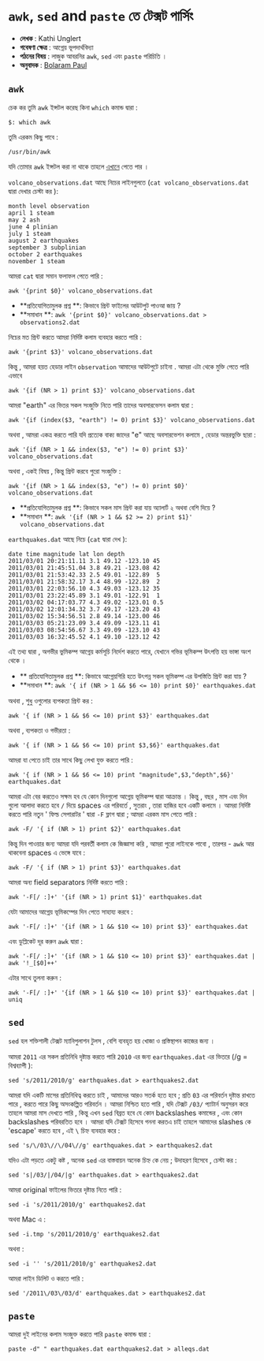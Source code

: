 # `awk`, `sed` and `paste` তে  টেক্সট পার্সিং

 - **লেখক** : Kathi Unglert
 - **গবেষণা ক্ষেত্র** : আগ্নেয় ভূপদার্থবিদ্যা  
 - **পঠনের বিষয়** :  লাজুক আবরনির `awk`, `sed` এবং `paste` পরিচিতি । 
 - **অনুবাদক**  : [Bolaram Paul](https://github.com/bolaram)

## `awk`

চেক কর তুমি  `awk` ইন্সটল করেছ কিনা  `which` কমান্ড  দ্বারা :

```
$: which awk
```

তুমি এরকম কিছু পাবে :

```
/usr/bin/awk
```

যদি তোমার  `awk` ইন্সটল করা না থাকে তাহলে  [এখানে](http://linux.softpedia.com/get/Text-Editing-Processing/Filters/GNU-awk-207.shtml) পেতে পার ।


`volcano_observations.dat` আছে নিচের লাইনগুলতে 
(`cat volcano_observations.dat` দ্বারা দেখার চেস্টা কর ):

```
month level observation
april 1 steam
may 2 ash
june 4 plinian
july 1 steam
august 2 earthquakes
september 3 subplinian
october 2 earthquakes
november 1 steam
```

আমরা  `cat` দ্বারা সমান ফলাফল পেতে পারি :

```
awk '{print $0}' volcano_observations.dat
```

  - **প্রতিযোগিতামুলক প্রশ্ন **:  কিভাবে প্রিন্ট ফাইলের আউটপুট পাওআ জায়  ?
  - **সমাধান **: `awk '{print $0}' volcano_observations.dat > observations2.dat`


নিচের মত প্রিন্ট করতে আমরা নির্দিষ্ট কলাম ব্যবহার করতে পারি :

```
awk '{print $3}' volcano_observations.dat
```

কিন্তু , আমরা হয়ত হেডার লাইন  `observation` আমাদের আউটপুটে চাইনা .
আমরা এটা থেকে মুক্তি পেতে পারি এভাবে 

```
awk '{if (NR > 1) print $3}' volcano_observations.dat
```

আমরা  "earth" এর ভিতর সকল সংজুক্তি  নিতে পারি  তাদের অবসারভেসন কলাম দ্বারা :

```
awk '{if (index($3, "earth") != 0) print $3}' volcano_observations.dat
```

অথবা , আমরা একত্র করতে পারি   যদি প্রত্যেক বাক্য জাদের  "e" আছে  অবসারভেশন কলামে , হেডার অন্তরভুক্তি ছারা :

```
awk '{if (NR > 1 && index($3, "e") != 0) print $3}' volcano_observations.dat
```

অথবা , একই বিষয় , কিন্তু প্রিন্ট করবে পুরো সংজুক্তি :

```
awk '{if (NR > 1 && index($3, "e") != 0) print $0}' volcano_observations.dat
```

 - **প্রতিযোগিতামুলক প্রশ্ন   **:  কিভাবে সকল মাস প্রিন্ট করা যায় অ্যালার্ট  ২ অথবা বেশি দিয়ে ?
 - **সমাধান **: `awk '{if (NR > 1 && $2 >= 2) print $1}' volcano_observations.dat`


`earthquakes.dat` আছে নিচে (`cat` দ্বারা দেখ ):

```
date time magnitude lat lon depth
2011/03/01 20:21:11.11 3.1 49.12 -123.10 45
2011/03/01 21:45:51.04 3.8 49.21 -123.08 42
2011/03/01 21:53:42.33 2.5 49.01 -122.89  5
2011/03/01 21:58:32.17 3.4 48.99 -122.89  2
2011/03/01 22:03:56.10 4.3 49.03 -123.12 35
2011/03/01 23:22:45.89 3.1 49.01 -122.91  1
2011/03/02 04:17:03.77 4.3 49.02 -123.01 0.5
2011/03/02 12:01:34.32 3.7 49.17 -123.20 43
2011/03/02 15:34:56.51 2.8 49.14 -123.00 46
2011/03/03 05:21:23.09 3.4 49.09 -123.11 41
2011/03/03 08:54:56.67 3.3 49.09 -123.10 43
2011/03/03 16:32:45.52 4.1 49.10 -123.12 42
```

এই তথ্য দ্বারা , অগভীর ভুমিকম্প   আগ্নেয় কর্মসূচি নির্দেশ করতে পারে,
যেখানে গভির ভূমিকম্প উৎপত্তি হয় ভাঙ্গা অংশ থেকে । 

 - ** প্রতিযোগিতামুলক প্রশ্ন  **: কিভাবে আগ্নেয়গিরি হতে উৎপন্ন সকল ভূমিকম্প এর উপস্তিতি প্রিন্ট করা যায় ?
 - **সমাধান **: `awk '{ if (NR > 1 && $6 <= 10) print $0}' earthquakes.dat`

অথবা , শুধু ওগুলোর ব্যপকতা প্রিন্ট কর  :

```
awk '{ if (NR > 1 && $6 <= 10) print $3}' earthquakes.dat
```

অথবা , ব্যপকতা ও গভীরতা :

```
awk '{ if (NR > 1 && $6 <= 10) print $3,$6}' earthquakes.dat
```

আমরা যা পেতে চাই তার সাথে কিছু লেখা যুক্ত করতে পারি :

```
awk '{ if (NR > 1 && $6 <= 10) print "magnitude",$3,"depth",$6}' earthquakes.dat
```

আমরা এটা বের করতেও সক্ষম হব যে কোন দিনগুলো আগ্নেয় ভূমিকম্প দ্বারা আক্রান্ত । 
কিন্তু , বছর , মাস  এবং  দিন  গুলো আলাদা করতে হবে  `/`  দিয়ে   spaces এর পরিবর্তে  ,
সুতরাং , তারা হাজির হবে একটি কলামে ।  আমরা নির্দিষ্ট করতে পারি  নতুন ' ফিল্ড সেপারাটর ' দ্বারা 
 `-F` ফ্লাগ দ্বারা ; আমরা এরকম মাস পেতে পারি :

```
awk -F/ '{ if (NR > 1) print $2}' earthquakes.dat
```

কিন্তু দিন পাওয়ার জন্য আমরা যদি পরবর্তী কলাম কে  জিজ্ঞাসা করি ,
আমরা পুরো লাইনকে পাবো , তারপর  - `awk` আর থাকবেনা 
spaces এ ভেঙ্গে যাবে :

```
awk -F/ '{ if (NR > 1) print $3}' earthquakes.dat
```

আমরা অন্য  field separators নির্দিষ্ট করতে পারি :

```
awk '-F[/ :]+' '{if (NR > 1) print $1}' earthquakes.dat
```

যেটা আমাদের আগ্নেয় ভূমিকম্পের দিন পেতে সাহায্য করবে :

```
awk '-F[/ :]+' '{if (NR > 1 && $10 <= 10) print $3}' earthquakes.dat
```

এবং  ডুপ্লিকেট দূর করুন  `awk` দ্বারা :

```
awk '-F[/ :]+' '{if (NR > 1 && $10 <= 10) print $3}' earthquakes.dat | awk '!_[$0]++'
```

এটার সাথে তুলনা করুন :

```
awk '-F[/ :]+' '{if (NR > 1 && $10 <= 10) print $3}' earthquakes.dat | uniq
```

## `sed`

`sed` হল শক্তিশালী টেক্সট ম্যানিপুলাশন টুলস  ,
বেশি ব্যবহৃত হয় খোজা ও প্রস্তিস্থাপন  কাজের জন্য  । 

আমরা   `2011` এর সকল প্রতিনিধি দৃষ্টান্ত করতে পারি  `2010` এর জন্য   `earthquakes.dat` এর ভিতরে  (/g = বিশ্বব্যাপী ):

```
sed 's/2011/2010/g' earthquakes.dat > earthquakes2.dat
```

আমরা যদি একটি মাসের প্রতিনিধিত্ব করতে চাই , আমাদের আরও সতর্ক হতে হবে ;
প্রতি  `03` এর পরিবর্তন  দৃষ্টান্ত রাখতে পারে ,  করতে পারে কিছু অসংকল্পিত পরিবর্তন । 
আমরা নিশ্চিত হতে পারি  ,  যদি টেক্সট  `/03/` প্যাটার্ন  অনুসরন করে তাহলে আমরা মাস দেখতে পারি ,
কিন্তু এখন  `sed` বিব্রত হবে যে  কোন backslashes কমান্ডের ,
এবং কোন  backslashes পরিবরতিত হবে  । 
আমরা যদি টেক্সট হিসেবে গননা করতএ চাই তাহলে  আমাদের  slashes কে 'escape' করতে হবে  ,
এই `\` চিহ্ন ব্যবহার করে  :

```
sed 's/\/03\//\/04\//g' earthquakes.dat > earthquakes2.dat
```

যদিও এটা পড়তে একটু কষ্ট ,
অনেক  `sed` এর বাস্তবায়ন  অনেক চিহ্ন কে নেয় ;
উদাহরণ  হিসেবে , চেস্টা কর :

```
sed 's|/03/|/04/|g' earthquakes.dat > earthquakes2.dat
```

আমরা   original ফাইলের ভিতরে দৃষ্টান্ত নিতে পারি  :

```
sed -i 's/2011/2010/g' earthquakes2.dat
```

অথবা  Mac এ :

```
sed -i.tmp 's/2011/2010/g' earthquakes2.dat
```

অথবা :

```
sed -i '' 's/2011/2010/g' earthquakes2.dat
```

আমরা লাইন ডিলিট ও করতে পারি :

```
sed '/2011\/03\/03/d' earthquakes.dat > earthquakes2.dat
```

## `paste`

আমরা দুই লাইনের কলাম সংজুক্ত করতে পারি  `paste` কমান্ড দ্বারা :

```
paste -d" " earthquakes.dat earthquakes2.dat > alleqs.dat
```
